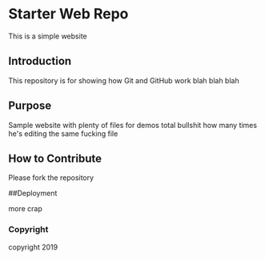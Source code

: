 # Starter Web Repo
This is a simple website
## Introduction

This repository is for showing how Git and GitHub work blah blah blah

## Purpose

Sample website with plenty of files for demos
total bullshit how many times he's editing the same fucking file

## How to Contribute

Please fork the repository

##Deployment

more crap

### Copyright
copyright 2019